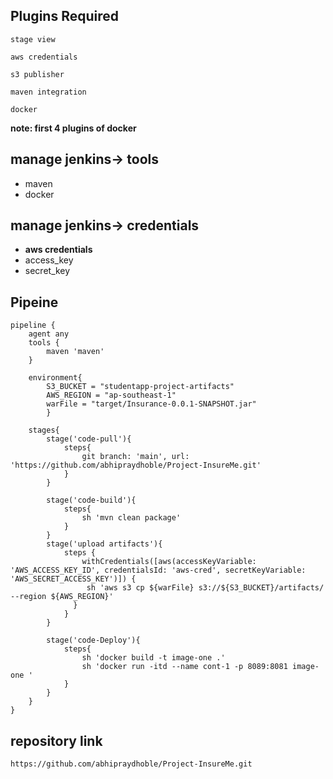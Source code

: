 ## Plugins Required
````
stage view
````
````
aws credentials
````
````
s3 publisher
````
````
maven integration
````
````
docker
````
**note: first 4 plugins of docker**

## manage jenkins-> tools
- maven
- docker

## manage jenkins-> credentials
- **aws credentials**
- access_key
- secret_key

## Pipeine
````
pipeline {
    agent any 
    tools {
        maven 'maven'
    }
    
    environment{
        S3_BUCKET = "studentapp-project-artifacts" 
        AWS_REGION = "ap-southeast-1"
        warFile = "target/Insurance-0.0.1-SNAPSHOT.jar"
        }
    
    stages{
        stage('code-pull'){
            steps{
                git branch: 'main', url: 'https://github.com/abhipraydhoble/Project-InsureMe.git'
            }
        }
        
        stage('code-build'){
            steps{
                sh 'mvn clean package'
            }
        }
        stage('upload artifacts'){
            steps {
                withCredentials([aws(accessKeyVariable: 'AWS_ACCESS_KEY_ID', credentialsId: 'aws-cred', secretKeyVariable: 'AWS_SECRET_ACCESS_KEY')]) {
                 sh 'aws s3 cp ${warFile} s3://${S3_BUCKET}/artifacts/ --region ${AWS_REGION}'
              }
            }
        }
        
        stage('code-Deploy'){
            steps{
                sh 'docker build -t image-one .'
                sh 'docker run -itd --name cont-1 -p 8089:8081 image-one '
            }
        }
    }
}
````


## repository link
````
https://github.com/abhipraydhoble/Project-InsureMe.git
````
